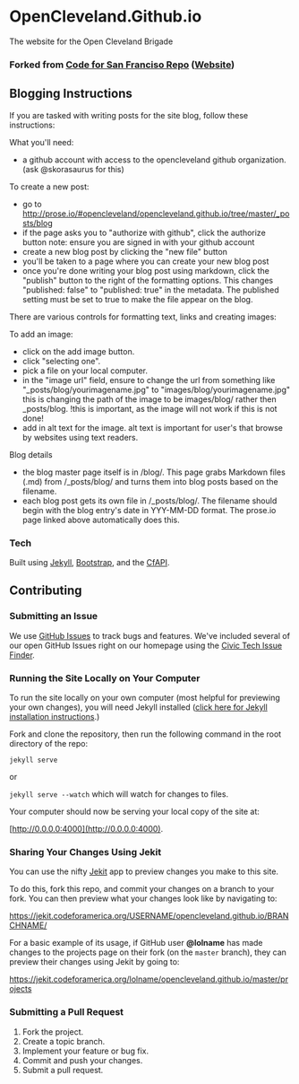 # OpenCleveland.Github.io

The website for the Open Cleveland Brigade

### Forked from [Code for San Franciso Repo](https://github.com/sfbrigade/sfbrigade.github.io) ([Website](http://codeforsanfrancisco.org/))

## Blogging Instructions
If you are tasked with writing posts for the site blog, follow these instructions:

What you'll need:
- a github account with access to the opencleveland github organization.
(ask @skorasaurus for this)

To create a new post:
- go to http://prose.io/#opencleveland/opencleveland.github.io/tree/master/_posts/blog
- if the page asks you to "authorize with github", click the authorize button
note: ensure you are signed in with your github account
- create a new blog post by clicking the "new file" button
- you'll be taken to a page where you can create your new blog post
- once you're done writing your blog post using markdown, click the "publish" button to the right of the formatting options. This changes "published: false" to "published: true" in the metadata. The published setting must be set to true to make the file appear on the blog.

There are various controls for formatting text, links and creating images:

To add an image:
- click on the add image button.
- click "selecting one".
- pick a file on your local computer.
- in the "image url" field, ensure to change the url from something like
"_posts/blog/yourimagename.jpg"
to
"images/blog/yourimagename.jpg"
this is changing the path of the image to be images/blog/ rather then _posts/blog.
!this is important, as the image will not work if this is not done!
- add in alt text for the image. alt text is important for user's that browse by websites using text readers.
 
Blog details
- the blog master page itself is in /blog/. This page grabs Markdown files (.md) from /_posts/blog/ and turns them into blog posts based on the filename.
- each blog post gets its own file in /_posts/blog/. The filename should begin with the blog entry's date in YYY-MM-DD format. The prose.io page linked above automatically does this.

### Tech

Built using [Jekyll](http://jekyllrb.com/), [Bootstrap](http://getbootstrap.com/), and the [CfAPI](https://github.com/codeforamerica/cfapi).

## Contributing

### <a name="issues"></a>Submitting an Issue

We use [GitHub Issues](https://guides.github.com/features/issues/) to track bugs and features. We've included several of our open GitHub Issues right on our homepage using the [Civic Tech Issue Finder](http://www.codeforamerica.org/geeks/civicissues).


### Running the Site Locally on Your Computer

To run the site locally on your own computer (most helpful for previewing your own changes), you will need Jekyll installed ([click here for Jekyll installation instructions](http://jekyllrb.com/docs/installation/).)

Fork and clone the repository, then run the following command in the root directory of the repo:

`jekyll serve`

or

`jekyll serve --watch` which will watch for changes to files.

Your computer should now be serving your local copy of the site at:

[http://0.0.0.0:4000](http://0.0.0.0:4000).

### Sharing Your Changes Using Jekit

You can use the nifty [Jekit](https://jekit.codeforamerica.org/) app to preview changes you make to this site.

To do this, fork this repo, and commit your changes on a branch to your fork. You can then preview what your changes look like by navigating to:

https://jekit.codeforamerica.org/USERNAME/opencleveland.github.io/BRANCHNAME/

For a basic example of its usage, if GitHub user **@lolname** has made changes to the projects page on their fork (on the `master` branch), they can preview their changes using Jekit by going to:

https://jekit.codeforamerica.org/lolname/opencleveland.github.io/master/projects

### Submitting a Pull Request

1. Fork the project.
2. Create a topic branch.
3. Implement your feature or bug fix.
4. Commit and push your changes.
5. Submit a pull request.
